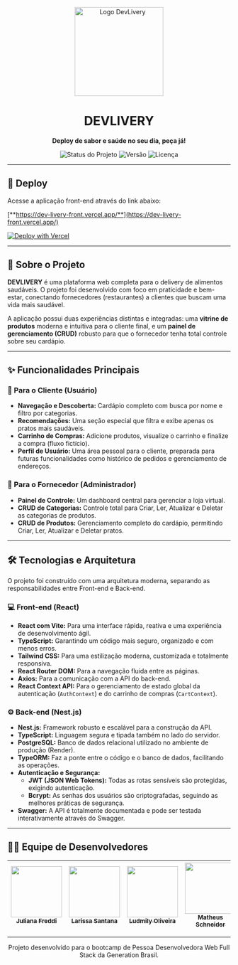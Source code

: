 <p align="center">
  <img src="https://ik.imagekit.io/pedrolazzz/Co%CC%81pia-de-HUBfitHUB-1.png?updatedAt=1755131403313" alt="Logo DevLivery" width="200"/>
</p>

<h1 align="center">
  DEVLIVERY
</h1>

<p align="center">
  <strong>Deploy de sabor e saúde no seu dia, peça já!</strong>
</p>

<p align="center">
  <img alt="Status do Projeto" src="https://img.shields.io/badge/status-concluído-green?style=for-the-badge&color=7d8d2a">
  <img alt="Versão" src="https://img.shields.io/badge/version-1.0.0-blue?style=for-the-badge&color=e7a545">
  <img alt="Licença" src="https://img.shields.io/badge/license-MIT-lightgrey?style=for-the-badge">
</p>

---

## 🚀 Deploy

Acesse a aplicação front-end através do link abaixo:

[**https://dev-livery-front.vercel.app/**](https://dev-livery-front.vercel.app/)

[![Deploy with Vercel](https://vercel.com/button)](https://dev-livery-front.vercel.app/)

---

## 📝 Sobre o Projeto

**DEVLIVERY** é uma plataforma web completa para o delivery de alimentos saudáveis. O projeto foi desenvolvido com foco em praticidade e bem-estar, conectando fornecedores (restaurantes) a clientes que buscam uma vida mais saudável.

A aplicação possui duas experiências distintas e integradas: uma **vitrine de produtos** moderna e intuitiva para o cliente final, e um **painel de gerenciamento (CRUD)** robusto para que o fornecedor tenha total controle sobre seu cardápio.

---

## ✨ Funcionalidades Principais

### 👤 Para o Cliente (Usuário)
- **Navegação e Descoberta:** Cardápio completo com busca por nome e filtro por categorias.
- **Recomendações:** Uma seção especial que filtra e exibe apenas os pratos mais saudáveis.
- **Carrinho de Compras:** Adicione produtos, visualize o carrinho e finalize a compra (fluxo fictício).
- **Perfil de Usuário:** Uma área pessoal para o cliente, preparada para futuras funcionalidades como histórico de pedidos e gerenciamento de endereços.

### 🏪 Para o Fornecedor (Administrador)
- **Painel de Controle:** Um dashboard central para gerenciar a loja virtual.
- **CRUD de Categorias:** Controle total para Criar, Ler, Atualizar e Deletar as categorias de produtos.
- **CRUD de Produtos:** Gerenciamento completo do cardápio, permitindo Criar, Ler, Atualizar e Deletar pratos.

---

## 🛠️ Tecnologias e Arquitetura

O projeto foi construído com uma arquitetura moderna, separando as responsabilidades entre Front-end e Back-end.

### 💻 Front-end (React)

- **React com Vite:** Para uma interface rápida, reativa e uma experiência de desenvolvimento ágil.
- **TypeScript:** Garantindo um código mais seguro, organizado e com menos erros.
- **Tailwind CSS:** Para uma estilização moderna, customizada e totalmente responsiva.
- **React Router DOM:** Para a navegação fluida entre as páginas.
- **Axios:** Para a comunicação com a API do back-end.
- **React Context API:** Para o gerenciamento de estado global da autenticação (`AuthContext`) e do carrinho de compras (`CartContext`).

### ⚙️ Back-end (Nest.js)

- **Nest.js:** Framework robusto e escalável para a construção da API.
- **TypeScript:** Linguagem segura e tipada também no lado do servidor.
- **PostgreSQL:** Banco de dados relacional utilizado no ambiente de produção (Render).
- **TypeORM:** Faz a ponte entre o código e o banco de dados, facilitando as operações.
- **Autenticação e Segurança:**
  - **JWT (JSON Web Tokens):** Todas as rotas sensíveis são protegidas, exigindo autenticação.
  - **Bcrypt:** As senhas dos usuários são criptografadas, seguindo as melhores práticas de segurança.
- **Swagger:** A API é totalmente documentada e pode ser testada interativamente através do Swagger.

---

## 👨‍💻 Equipe de Desenvolvedores

| [<img src="https://ik.imagekit.io/pedrolazzz/Juliana_Freddi_2_1.jpg?updatedAt=1754919604935" width="115" height="115"><br><sub>Juliana Freddi</sub>](https://github.com/ddifreju) | [<img src="https://ik.imagekit.io/pedrolazzz/Larissa.jpg?updatedAt=1754919604772" width="115" height="115"><br><sub>Larissa Santana</sub>](https://github.com/Santana-larissa) | [<img src="https://ik.imagekit.io/pedrolazzz/perfil20quadrado.jpg?updatedAt=1754919604936" width="115" height="115"><br><sub>Ludmily Oliveira</sub>](https://github.com/LudmilyS) | [<img src="https://ik.imagekit.io/pedrolazzz/Untitled-1.png?updatedAt=1754571230256" width="115" height="115"><br><sub>Matheus Schneider</sub>](https://github.com/matheusschneider1) | [<img src="https://ik.imagekit.io/pedrolazzz/Pedro%20Elias%20%20(3).jpg?updatedAt=1754566149442" width="115" height="115"><br><sub>Pedro Elias</sub>](https://github.com/pedro-eliasd) |
| :---: | :---: | :---: | :---: | :---: |

---

<p align="center">
  Projeto desenvolvido para o bootcamp de Pessoa Desenvolvedora Web Full Stack da Generation Brasil.
</p>
